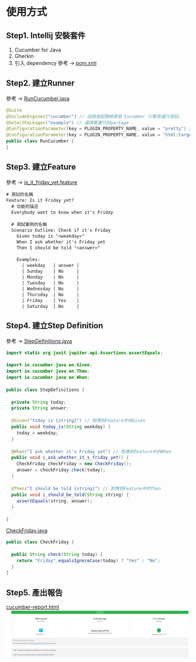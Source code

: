 # 使用方式

## Step1. Intellij 安裝套件
1. Cucumber for Java
2. Gherkin
3. 引入 dependency 參考 -> [pom.xml](pom.xml)

## Step2. 建立Runner
參考 -> [RunCucumber.java](src%2Ftest%2Fjava%2Fexample%2FRunCucumber.java)
```java
@Suite
@IncludeEngines("cucumber") // 這個測試類將使用 Cucumber 引擎來運行測試。
@SelectPackages("example") // 選擇要運行的package
@ConfigurationParameter(key = PLUGIN_PROPERTY_NAME, value = "pretty") // 輸出格式
@ConfigurationParameter(key = PLUGIN_PROPERTY_NAME, value = "html:target/cucumber-report.html") // 輸出格式
public class RunCucumber {
}
```

## Step3. 建立Feature
參考 -> [is_it_friday_yet.feature](src%2Ftest%2Fresources%2Fexample%2Fcheckfriday%2Fis_it_friday_yet.feature)
```gherkin
# 測試的名稱
Feature: Is it Friday yet?
  # 功能的描述
  Everybody want to know when it's Friday

  # 測試案例的名稱
  Scenario Outline: Check if it's Friday
    Given today is "<weekday>"
    When I ask whether it's Friday yet
    Then I should be told "<answer>"

    Examples:
      | weekday   | answer |
      | Sunday    | No     |
      | Monday    | No     |
      | Tuesday   | No     |
      | Wednesday | No     |
      | Thursday  | No     |
      | Friday    | Yes    |
      | Saturday  | No     |
```
## Step4. 建立Step Definition
參考 -> [StepDefinitions.java](src%2Ftest%2Fjava%2Fexample%2Fcheckfriday%2FStepDefinitions.java)
```java
import static org.junit.jupiter.api.Assertions.assertEquals;

import io.cucumber.java.en.Given;
import io.cucumber.java.en.Then;
import io.cucumber.java.en.When;

public class StepDefinitions {

  private String today;
  private String answer;

  @Given("today is {string}") // 對應到Feature中的Given
  public void today_is(String weekday) {
    today = weekday;
  }

  @When("I ask whether it's Friday yet") // 對應到Feature中的When
  public void i_ask_whether_it_s_friday_yet() {
    CheckFriday checkFriday = new CheckFriday();
    answer = checkFriday.check(today);
  }

  @Then("I should be told {string}") // 對應到Feature中的Then
  public void i_should_be_told(String string) {
    assertEquals(string, answer);
  }

}
```
[CheckFriday.java](src%2Fmain%2Fjava%2Fexample%2Fcheckfriday%2FCheckFriday.java)
```java
public class CheckFriday {

  public String check(String today) {
    return "Friday".equalsIgnoreCase(today) ? "Yes" : "No";
  }
}
```

## Step5. 產出報告
[cucumber-report.html](target%2Fcucumber-report.html)
![img.png](cucumber-report-demo.png)